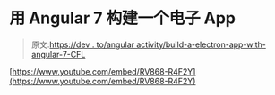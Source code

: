 # 用 Angular 7 构建一个电子 App

> 原文:[https://dev . to/angular activity/build-a-electron-app-with-angular-7-CFL](https://dev.to/angularactivity/build-an-electron-app-with-angular-7-cfl)

[https://www.youtube.com/embed/RV868-R4F2Y](https://www.youtube.com/embed/RV868-R4F2Y)